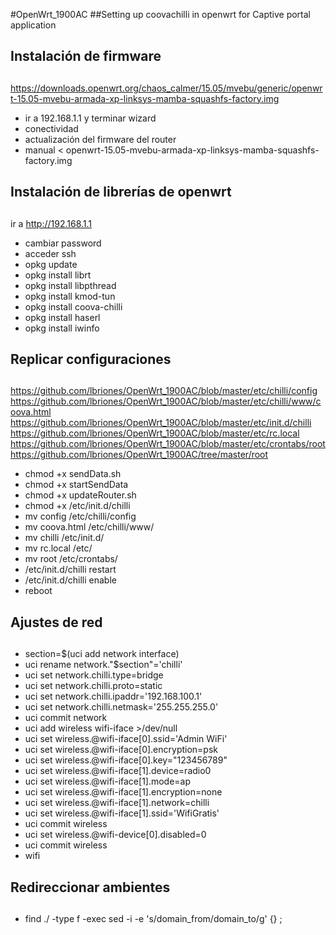 #OpenWrt_1900AC
##Setting up coovachilli in openwrt for Captive portal application

## Instalación de firmware
##

https://downloads.openwrt.org/chaos_calmer/15.05/mvebu/generic/openwrt-15.05-mvebu-armada-xp-linksys-mamba-squashfs-factory.img

- ir a 192.168.1.1 y terminar wizard
- conectividad
- actualización del firmware del router
- manual < openwrt-15.05-mvebu-armada-xp-linksys-mamba-squashfs-factory.img

## Instalación de librerías de openwrt
##

ir a http://192.168.1.1
- cambiar password
- acceder ssh
- opkg update
- opkg install librt
- opkg install libpthread
- opkg install kmod-tun
- opkg install coova-chilli
- opkg install haserl
- opkg install iwinfo

## Replicar configuraciones
##

https://github.com/lbriones/OpenWrt_1900AC/blob/master/etc/chilli/config
https://github.com/lbriones/OpenWrt_1900AC/blob/master/etc/chilli/www/coova.html
https://github.com/lbriones/OpenWrt_1900AC/blob/master/etc/init.d/chilli
https://github.com/lbriones/OpenWrt_1900AC/blob/master/etc/rc.local
https://github.com/lbriones/OpenWrt_1900AC/blob/master/etc/crontabs/root
https://github.com/lbriones/OpenWrt_1900AC/tree/master/root

- chmod +x sendData.sh
- chmod +x startSendData
- chmod +x updateRouter.sh
- chmod +x /etc/init.d/chilli
- mv config     /etc/chilli/config
- mv coova.html /etc/chilli/www/
- mv chilli     /etc/init.d/
- mv rc.local   /etc/
- mv root       /etc/crontabs/
- /etc/init.d/chilli restart
- /etc/init.d/chilli enable
- reboot

## Ajustes de red
##

- section=$(uci add network interface)
- uci rename network."$section"='chilli'
- uci set network.chilli.type=bridge
- uci set network.chilli.proto=static
- uci set network.chilli.ipaddr='192.168.100.1'
- uci set network.chilli.netmask='255.255.255.0'
- uci commit network
- uci add wireless wifi-iface >/dev/null
- uci set wireless.@wifi-iface[0].ssid='Admin WiFi'
- uci set wireless.@wifi-iface[0].encryption=psk
- uci set wireless.@wifi-iface[0].key="123456789"
- uci set wireless.@wifi-iface[1].device=radio0
- uci set wireless.@wifi-iface[1].mode=ap
- uci set wireless.@wifi-iface[1].encryption=none
- uci set wireless.@wifi-iface[1].network=chilli
- uci set wireless.@wifi-iface[1].ssid='WifiGratis'
- uci commit wireless
- uci set wireless.@wifi-device[0].disabled=0
- uci commit wireless
- wifi

## Redireccionar ambientes
##

- find ./ -type f -exec sed -i -e 's/domain_from/domain_to/g' {} \;

